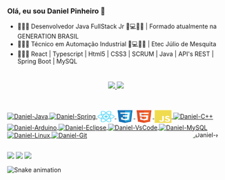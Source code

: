 ### Olá, eu sou Daniel Pinheiro 👋



- 🧑🏻‍💻 Desenvolvedor Java FullStack Jr 🚀💻👨‍💻 | Formado atualmente na GENERATION BRASIL
- 🧑🏻‍💻 Técnico em Automação Industrial 🚀💻👨‍💻 | Etec Júlio de Mesquita
- 🧑🏻‍💻 React | Typescript | Html5 | CSS3 |  SCRUM | Java | API's REST | Spring Boot | MySQL

#
  <div align="center">
    <a href="https://github.com/danielpramos">
    <img alingn="left" height="160em" src="https://github-readme-stats.vercel.app/api?username=danielpramos&show_icons=true&theme=github_dark&include_all_commits=true&count_private=true"/>
    <img alingn="right" height="160em" src="https://github-readme-stats.vercel.app/api/top-langs/?username=danielpramos&layout=compact&langs_count=7&theme=github_dark"/>
  </div>
  
  ##  
   <div style="display: inline_block"><br>
      <img align="center" alt="Daniel-Java" height="30" width="40" src = "https://cdn.jsdelivr.net/gh/devicons/devicon/icons/java/java-original.svg" />
     <img align="center" alt="Daniel-Spring" height="30" width="40" src = "https://cdn.jsdelivr.net/gh/devicons/devicon/icons/spring/spring-original.svg" />
    <img align="center" alt="Daniel-React" height="30" width="40" src="https://raw.githubusercontent.com/devicons/devicon/master/icons/react/react-original.svg">
    <img align="center" alt="Daniel-CSS" height="30" width="40" src="https://raw.githubusercontent.com/devicons/devicon/master/icons/css3/css3-original.svg"> 
    <img align="center" alt="Daniel-HTML" height="30" width="40" src="https://raw.githubusercontent.com/devicons/devicon/master/icons/html5/html5-original.svg">
    <img align="center" alt="Daniel-Js" height="30" width="40" src="https://raw.githubusercontent.com/devicons/devicon/master/icons/javascript/javascript-plain.svg">
    <img align="center" alt="Daniel-C++" height="30" width="40" src = "https://cdn.jsdelivr.net/gh/devicons/devicon/icons/cplusplus/cplusplus-original.svg" />
    <img align="center" alt="Daniel-Arduino" height="30" width="40" src = "https://cdn.jsdelivr.net/gh/devicons/devicon/icons/arduino/arduino-original.svg" />
    <img align="center" alt="Daniel-Eclipse" height="30" width="40" src = "https://icons.iconarchive.com/icons/papirus-team/papirus-apps/128/eclipse-icon.png" /> 
    <img align="center" alt="Daniel-VsCode" height="30" width="40" src = "https://cdn.jsdelivr.net/gh/devicons/devicon/icons/vscode/vscode-original.svg" />
    <img align="center" alt="Daniel-MySQL" height="30" width="40" src = "https://cdn.jsdelivr.net/gh/devicons/devicon/icons/mysql/mysql-original.svg" />
    <img align="center" alt="Daniel-Linux" height="30" width="40" src = "https://cdn.jsdelivr.net/gh/devicons/devicon/icons/linux/linux-plain.svg" />
    <img align="center" alt="Daniel-Git" height="30" width="40" src = "https://cdn.jsdelivr.net/gh/devicons/devicon/icons/git/git-original.svg" />
     <img align="right" alt="Daniel-Pic" height="150" style="border-radius:50px;" src="https://media2.giphy.com/media/cFkiFMDg3iFoI/giphy.gif?cid=ecf05e471rjyrlowl3e5hs58mfhzikuqpcvzc1qu4hm7uhvn&rid=giphy.gif&ct=g" />
     
   
  </div>
  
 ##
 
<div> 
   <a href="https://www.linkedin.com/in/dnldev/" target="_blank"><img src="https://img.shields.io/badge/-LinkedIn-%230077B5?style=for-the-badge&logo=linkedin&logoColor=white" target="_blank"></a> 
  <a href="https://www.instagram.com/daniel_pinheiro5291/" target="_blank"><img src="https://img.shields.io/badge/-Instagram-%23E4405F?style=for-the-badge&logo=instagram&logoColor=white" target="_blank"></a> 
  <a href = "mailto:daniel.ramos5291@gmail.com"><img src="https://img.shields.io/badge/-Gmail-%23333?style=for-the-badge&logo=gmail&logoColor=white" target="_blank"></a>
 
 
  ![Snake animation](https://github.com/danielpramos/danielpramos/blob/output/github-contribution-grid-snake.svg)
 
</div>
